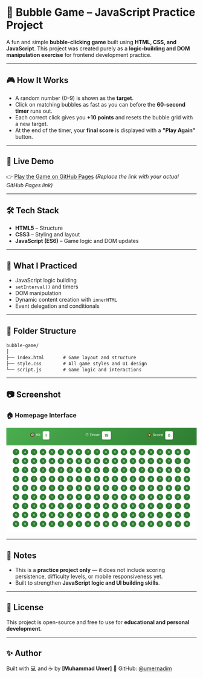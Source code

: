 # 🫧 Bubble Game – JavaScript Practice Project

A fun and simple **bubble-clicking game** built using **HTML, CSS, and JavaScript**. This project was created purely as a **logic-building and DOM manipulation exercise** for frontend development practice.

---

## 🎮 How It Works

* A random number (0–9) is shown as the **target**.
* Click on matching bubbles as fast as you can before the **60-second timer** runs out.
* Each correct click gives you **+10 points** and resets the bubble grid with a new target.
* At the end of the timer, your **final score** is displayed with a **"Play Again"** button.

---

## 🚀 Live Demo

👉 [Play the Game on GitHub Pages](https://yourusername.github.io/bubble-game/)
*(Replace the link with your actual GitHub Pages link)*

---

## 🛠️ Tech Stack

* **HTML5** – Structure
* **CSS3** – Styling and layout
* **JavaScript (ES6)** – Game logic and DOM updates

---

## 📌 What I Practiced

* JavaScript logic building
* `setInterval()` and timers
* DOM manipulation
* Dynamic content creation with `innerHTML`
* Event delegation and conditionals

---

## 📂 Folder Structure

```
bubble-game/
│
├── index.html       # Game layout and structure
├── style.css        # All game styles and UI design
└── script.js        # Game logic and interactions
```

---

## 📷 Screenshot

### 🏠 Homepage Interface
![Interface](Screenshot.png)

---

## 📝 Notes

* This is a **practice project only** — it does not include scoring persistence, difficulty levels, or mobile responsiveness yet.
* Built to strengthen **JavaScript logic and UI building skills**.

---

## 📄 License

This project is open-source and free to use for **educational and personal development**.

---

## ✨ Author

Built with 💻 and ☕ by **\[Muhammad Umer]**
🔗 GitHub: [@umernadim](https://github.com/umernadim)
